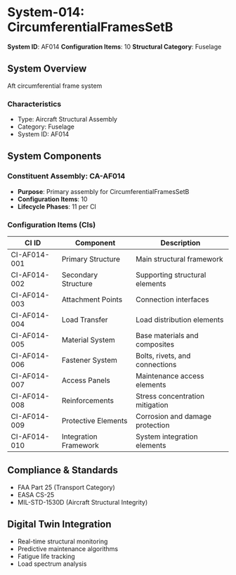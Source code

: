# System-014: CircumferentialFramesSetB

**System ID**: AF014
**Configuration Items**: 10
**Structural Category**: Fuselage

## System Overview

Aft circumferential frame system

### Characteristics
- Type: Aircraft Structural Assembly
- Category: Fuselage
- System ID: AF014

## System Components

### Constituent Assembly: CA-AF014
- **Purpose**: Primary assembly for CircumferentialFramesSetB
- **Configuration Items**: 10
- **Lifecycle Phases**: 11 per CI

### Configuration Items (CIs)

| CI ID | Component | Description |
|-------|-----------|-------------|
| CI-AF014-001 | Primary Structure | Main structural framework |
| CI-AF014-002 | Secondary Structure | Supporting structural elements |
| CI-AF014-003 | Attachment Points | Connection interfaces |
| CI-AF014-004 | Load Transfer | Load distribution elements |
| CI-AF014-005 | Material System | Base materials and composites |
| CI-AF014-006 | Fastener System | Bolts, rivets, and connections |
| CI-AF014-007 | Access Panels | Maintenance access elements |
| CI-AF014-008 | Reinforcements | Stress concentration mitigation |
| CI-AF014-009 | Protective Elements | Corrosion and damage protection |
| CI-AF014-010 | Integration Framework | System integration elements |

## Compliance & Standards
- FAA Part 25 (Transport Category)
- EASA CS-25
- MIL-STD-1530D (Aircraft Structural Integrity)

## Digital Twin Integration
- Real-time structural monitoring
- Predictive maintenance algorithms
- Fatigue life tracking
- Load spectrum analysis
